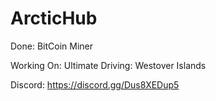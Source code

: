 # ArcticHub

Done:
BitCoin Miner

Working On: Ultimate Driving: Westover Islands

Discord: https://discord.gg/Dus8XEDup5
